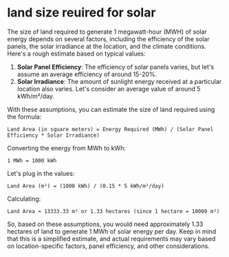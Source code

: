 # land size reuired for solar

The size of land required to generate 1 megawatt-hour (MWH) of solar energy depends on several factors, including the efficiency of the solar panels, the solar irradiance at the location, and the climate conditions. Here's a rough estimate based on typical values:

1. **Solar Panel Efficiency**: The efficiency of solar panels varies, but let's assume an average efficiency of around 15-20%.
2. **Solar Irradiance**: The amount of sunlight energy received at a particular location also varies. Let's consider an average value of around 5 kWh/m²/day.

With these assumptions, you can estimate the size of land required using the formula:

```
Land Area (in square meters) = Energy Required (MWh) / (Solar Panel Efficiency * Solar Irradiance)
```

Converting the energy from MWh to kWh:

```
1 MWh = 1000 kWh
```

Let's plug in the values:

```
Land Area (m²) = (1000 kWh) / (0.15 * 5 kWh/m²/day)
```

Calculating:

```
Land Area ≈ 13333.33 m² or 1.33 hectares (since 1 hectare = 10000 m²)
```

So, based on these assumptions, you would need approximately 1.33 hectares of land to generate 1 MWh of solar energy per day. Keep in mind that this is a simplified estimate, and actual requirements may vary based on location-specific factors, panel efficiency, and other considerations.